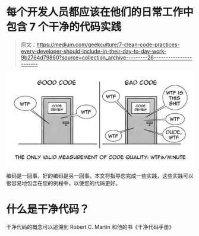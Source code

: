 # 每个开发人员都应该在他们的日常工作中包含 7 个干净的代码实践

> 原文：<https://medium.com/geekculture/7-clean-code-practices-every-developer-should-include-in-their-day-to-day-work-9b2764d79860?source=collection_archive---------26----------------------->

![](img/612a9187a1e0ae88497b3e0e6af64600.png)

编码是一回事，好的编码是另一回事。本文将指导您完成一些实践，这些实践可以很容易地包含在您的例程中，以使您的代码更好。

# 什么是干净代码？

干净代码的概念可以追溯到 Robert C. Martin 和他的书《干净代码手册》